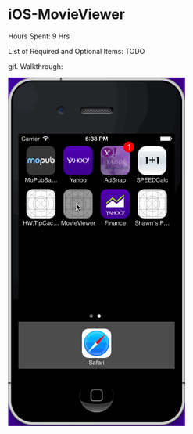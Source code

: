 iOS-MovieViewer
===============

Hours Spent: 9 Hrs

List of Required and Optional Items: TODO

gif. Walkthrough: 

![GitHub Logo](/record-1.gif)
